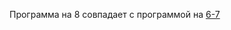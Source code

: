 Программа на 8 совпадает с программой на [6-7](https://github.com/ProSkyMishka/IHW3-OS/tree/ebe258b72dc27f3a2c2b5cad4a1a35b8279846dd/6-7)
